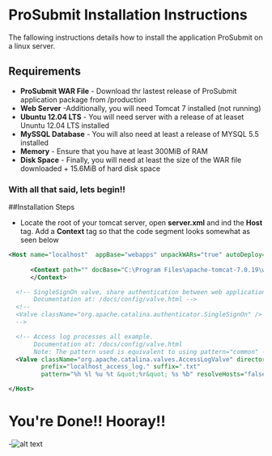 # ProSubmit Installation Instructions
The fallowing instructions details how to install the application ProSubmit on a linux server.

## Requirements

* **ProSubmit WAR File** - Download thr lastest release of ProSubmit application package from /production
* **Web Server** -Additionally, you will need Tomcat 7 installed (not running)
* **Ubuntu 12.04 LTS** - You will need server with a release of at leaset Ununtu 12.04 LTS installed
* **MySSQL Database** - You will also need at least a release of MYSQL  5.5 installed
* **Memory** - Ensure that you have at least 300MiB of RAM
* **Disk Space** - Finally, you will need at least the size of the WAR file downloaded + 15.6MiB of hard disk space

### With all that said, lets begin!! 


##Installation Steps

* Locate the root of your tomcat server, open **server.xml** and ind the **Host** tag. Add a **Context** tag so that the code segment looks somewhat as seen below
  
```xml
<Host name="localhost"  appBase="webapps" unpackWARs="true" autoDeploy="true">
			
      <Context path="" docBase="C:\Program Files\apache-tomcat-7.0.19\webapps\ProSubmit" reloadable="true">
      </Context> 

  <!-- SingleSignOn valve, share authentication between web applications
       Documentation at: /docs/config/valve.html -->
  <!--
  <Valve className="org.apache.catalina.authenticator.SingleSignOn" />
  -->

  <!-- Access log processes all example.
       Documentation at: /docs/config/valve.html
       Note: The pattern used is equivalent to using pattern="common" -->
  <Valve className="org.apache.catalina.valves.AccessLogValve" directory="logs"  
         prefix="localhost_access_log." suffix=".txt"
         pattern="%h %l %u %t &quot;%r&quot; %s %b" resolveHosts="false"/>

</Host>
```


# You're Done!! Hooray!!

-![alt text](http://www.learnhebrewpod.com/images/library/Image/final%20for%20read%20more/24a--hooray%281%29.jpg "HOORAY")
